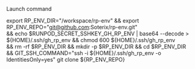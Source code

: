 

Launch command

export RP_ENV_DIR="/workspace/rp-env" && export RP_ENV_REPO="git@github.com:Soterix/rp-env.git" \
  && echo $RUNPOD_SECRET_SSHKEY_GH_RP_ENV | base64 --decode > ${HOME}/.ssh/gh_rp_env && chmod 600 ${HOME}/.ssh/gh_rp_env \
  && rm -rf $RP_ENV_DIR && mkdir -p $RP_ENV_DIR && cd $RP_ENV_DIR \
  && GIT_SSH_COMMAND="ssh -i ${HOME}/.ssh/gh_rp_env -o IdentitiesOnly=yes" git clone ${RP_ENV_REPO}

  
